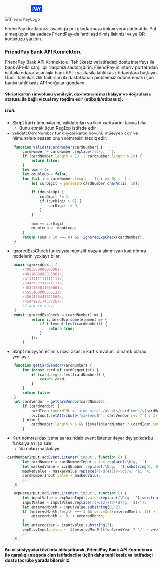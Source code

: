 <svg width="123" height="24" viewBox="0 0 123 24" fill="none" xmlns="http://www.w3.org/2000/svg">
<path d="M2.43635 3.07349L14.5027 2.71445C14.9216 4.05658 14.8489 5.31323 14.2847 6.48438L5.89853 6.75367L5.64208 11.0365L12.5152 10.9083C13.1648 12.1564 13.1178 13.3318 12.3741 14.4346L5.35997 14.7295L4.89835 21.9744C3.26557 22.6754 1.86787 22.6583 0.705259 21.9232L1.83367 3.79158C1.92771 3.45818 2.1286 3.21882 2.43635 3.07349ZM17.1837 3.88134L18.5558 3.00938C22.813 2.60759 25.7879 2.55203 27.4805 2.84268C29.1731 3.12478 30.246 3.90698 30.699 5.18927C31.1607 6.47156 31.182 8.19838 30.7632 10.3697C30.3443 12.5411 28.7628 13.9687 26.0187 14.6526L30.558 20.5126C29.7202 22.1967 28.3183 22.7395 26.3521 22.1411L21.8512 15.6143L20.351 15.7682L19.7483 21.8334C17.9958 22.4489 16.5981 22.3121 15.5552 21.4231L17.1837 3.88134ZM26.7111 7.26658C26.3264 6.43737 24.5099 6.2151 21.2614 6.59979L20.71 11.8956C24.2406 11.6563 26.2196 11.0322 26.647 10.0235C27.0744 9.00622 27.0958 8.08725 26.7111 7.26658ZM31.8157 21.7308L33.5468 2.86833C34.8461 2.56058 36.2481 2.62469 37.7527 3.06067L36.2396 21.9232C34.4957 22.419 33.021 22.3549 31.8157 21.7308ZM39.9336 3.07349L51.9999 2.71445C52.4188 4.05658 52.3462 5.31323 51.7819 6.48438L43.3958 6.75367L43.165 10.0363L50.0509 9.89528C50.692 11.1434 50.6407 12.3231 49.897 13.4344L42.8829 13.7293L42.5366 17.7044L51.1408 17.448C51.8503 18.9611 51.752 20.3801 50.8459 21.7052L38.8565 22.1796C38.4889 22.1112 38.2623 21.8419 38.1769 21.3718L39.3309 3.79158C39.4249 3.45818 39.6258 3.21882 39.9336 3.07349ZM54.1552 3.57359C54.7622 2.73582 55.9846 2.5563 57.8226 3.03502L63.9263 13.3831L64.5418 3.27866C65.8582 2.63751 67.1234 2.64606 68.3373 3.3043L67.2346 21.5898C66.3626 22.3762 65.1744 22.4703 63.6698 21.8719L57.938 11.4084L57.2199 21.8975C55.3819 22.3677 53.9928 22.2651 53.0524 21.5898L54.1552 3.57359ZM69.377 4.52248L69.5822 2.98373L70.8645 2.68881L75.7885 2.82986C80.6783 3.71036 83.1061 6.70665 83.0719 11.8187C82.9607 14.426 82.3367 16.6316 81.1997 18.4353C79.7978 20.8375 76.233 22.0386 70.5054 22.0386L69.0436 21.6282L68.7743 19.8587L69.377 4.52248ZM73.3521 6.68955L72.8392 17.9865C75.0533 18.1319 76.6134 17.7514 77.5196 16.8453C78.4257 15.9391 78.9386 14.5243 79.0583 12.6009C79.1865 10.6689 78.9344 9.21139 78.3018 8.2283C77.6777 7.23666 76.0278 6.72374 73.3521 6.68955Z" fill="white"/>
<rect x="85.0805" y="1.37085" width="37.3575" height="21.2584" rx="1.21554" fill="#0A42FC"/>
<path d="M90.6286 7.12587L91.5084 6.56678C94.238 6.30916 96.1455 6.27353 97.2308 6.4599C98.3161 6.64078 99.004 7.14231 99.2945 7.9645C99.5905 8.78669 99.5987 9.95419 99.3192 11.467C99.0451 12.9744 98.0283 13.9445 96.2689 14.3776L93.605 14.9942L92.643 15.1011L92.273 18.6365C91.1494 19.0311 90.2532 18.9434 89.5845 18.3734L90.6286 7.12587ZM96.7375 9.29644C96.4908 8.76476 95.3261 8.62225 93.2432 8.86891L92.865 12.6181C95.1288 12.4646 96.4004 12.0042 96.6799 11.2368C96.965 10.4694 96.9842 9.82264 96.7375 9.29644ZM103.308 6.41056C104.174 5.86792 104.994 5.83503 105.767 6.3119L109.056 18.1514C108.305 18.6447 107.329 18.7763 106.129 18.5461L105.537 16.3426L102.486 16.7208L101.73 18.9407C100.508 19.1051 99.5976 18.9325 99.0002 18.4227L103.308 6.41056ZM105.076 14.0405L104.361 10.2337L103.07 14.2789L105.076 14.0405ZM108.317 7.2492C108.871 6.575 109.737 6.27627 110.915 6.35301L112.88 10.5955L115.47 6.40234C116.632 6.34205 117.435 6.60515 117.879 7.19164L113.99 12.947L113.752 18.7434C112.754 19.0777 111.875 19.0723 111.113 18.7269L111.335 12.8812L108.317 7.2492Z" fill="white"/>
</svg>

![FriendPayLogo](https://github.com/FriendPay-me/friendpay-front/assets/47758460/688cc9c9-d1af-4abb-a40b-4329ebb71af1)

FriendPay dostlarınıza asanlıqla pul göndərməyə imkan verən xidmətdir. Pul almaq üçün isə sadəcə FriendPay-də fərdiləşdirilmiş linkinizi və ya QR kodunuzu yaradın.

### FriendPay Bank API Konnektoru

FriendPay Bank API Konnektoru: Təhlükəsiz və istifadəçi dostu interfeys ilə bank API-ilə qarşılıqlı əlaqənizi sadələşdirin. FriendPay-in intuitiv portalından istifadə edərək asanlıqla bank API-ı vasitəsilə təhlükəsiz ödənişlərə başlayın. Güclü təhlükəsizlik tədbirləri ilə dəstəklənən problemsiz ödəniş emalı üçün banka təhlükəsiz API sorğuları göndərin.

#### Skript kartın simvolunu yeniləyir, daxiletməni maskalayır və doğrulama statusu ilə bağlı vizual rəy təqdim edir (etibarlı/etibarsız).

##### İzah:

- Skript kart nümunələrini, validatorları və ikon xəritələrini tanıya bilər.
   - Bunu etmək üçün RegExp istifadə edir
- validateCardNumber funksiyası kartın növünü müəyyən edir və nümunələrə əsasən onun nömrəsini təsdiq edir.
```javascript
    function validateCardNumber(cardNumber) {
        cardNumber = cardNumber.replace(/\D/g, '');
        if (cardNumber.length < 13 || cardNumber.length > 19) {
            return false;
        }
        let sum = 0;
        let doubleUp = false;
        for (let i = cardNumber.length - 1; i >= 0; i--) {
            let curDigit = parseInt(cardNumber.charAt(i), 10);

            if (doubleUp) {
                curDigit *= 2;
                if (curDigit > 9) {
                    curDigit -= 9;
                }
            }

            sum += curDigit;
            doubleUp = !doubleUp;
        }
        return (sum % 10 === 0) && !ignoredExpCheck(cardNumber);
    }
```
  - ignoredExpCheck funksiyası müxtəlif nəzərə alınmayan kart nömrə modelərini yoxlaya bilər.
```javascript
    const ignoredExp = [
        /4005550000000001/,
        /4012888888881881/,
        /4111111111111111/,
        /4444333322221111/,
        /4539105011539664/,
        /4555400000555123/,
        /4564456445644564/,
        /4544182174537267/,
        // and so on...
    ]
    const ignoredExpCheck = (cardNumber) => {
            return ignoredExp.some(element => {
                if (element.test(cardNumber)) {
                    return true;
                }
            });
        }
```
- Skript müəyyən edilmiş növə əsasən kart simvolunu dinamik olaraq yeniləyir.
```javascript
    function getCardVendor(cardNumber) {
        for (const card of cardRegexList) {
            if (card.regex.test(cardNumber)) {
                return card;
            }
        }
        return false;
    }
    let cardVendor = getCardVendor(cardNumber);
        if (cardVendor) {
            cardIcon.innerHTML = `<img src="./assets/cardIcons/${cardVendor.src}.svg" width="24" alt="">`;
            cvvInput.setAttribute("maxlength", cardVendor.cvv ? 4 : 3);
        } else {
            cardNumber.length > 6 && (isValidCardNumber ? (cardIcon.innerHTML = `<span class="material-symbols-outlined">indeterminate_question_box</span>`) : cardIcon.innerHTML = ccError)
        }
```
- Kart nömrəsi daxiletmə sahəsindəki event listener dəyər dəyişdikdə bu funksiyaları işə salır.
   - Və onları maskalayır
```javascript
 cardNumberInput.addEventListener('input', function () {
        let cardNumber = cardNumberInput.value.replace(/\D/g, '');
        let maskedValue = cardNumber.replace(/\D/g, '').substring(0, 16);
        maskedValue = maskedValue.replace(/(\d{4})(?=\d)/g, '$1 ');
        cardNumberInput.value = maskedValue;
        //...
    });

    expDateInput.addEventListener('input', function () {
        let inputValue = expDateInput.value.replace(/\D/g, '').substring(0, 6);
        inputValue = inputValue.replace(/(\d{2})(?=\d)/g, '$1/');
        let enteredMonth = inputValue.substring(0, 2);
        if (enteredMonth.length === 1 && parseInt(enteredMonth, 10) > 1) {
            enteredMonth = '0' + enteredMonth;
        }
        let enteredYear = inputValue.substring(3);
        expDateInput.value = `${enteredMonth}${enteredYear ? '/' + enteredYear : ''}`;
        //...
    });
```

#### Bu xüsusiyyətləri özündə birləşdirərək, FriendPay Bank API Konnektoru ilə qarşılıqlı əlaqədə olan istifadəçilər üçün daha təhlükəsiz və istifadəçi dostu təcrübə yarada bilərsiniz.
